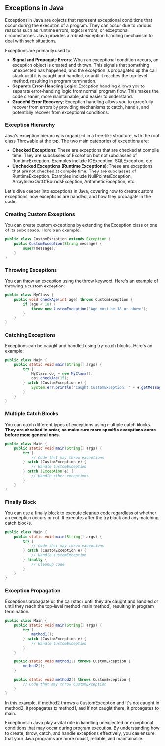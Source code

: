 ## Exceptions in Java

Exceptions in Java are objects that represent exceptional conditions that occur during the execution of a program. They
can occur due to various reasons such as runtime errors, logical errors, or exceptional circumstances. Java provides a
robust exception handling mechanism to deal with such situations.

Exceptions are primarily used to:

- **Signal and Propagate Errors**: When an exceptional condition occurs, an exception object is created and thrown. This
  signals that something unexpected has happened, and the exception is propagated up the call stack until it is caught
  and handled, or until it reaches the top-level method, resulting in program termination.
- **Separate Error-Handling Logic**: Exception handling allows you to separate error-handling logic from normal program
  flow. This makes the code cleaner, more maintainable, and easier to understand.
- **Graceful Error Recovery**: Exception handling allows you to gracefully recover from errors by providing mechanisms
  to catch, handle, and potentially recover from exceptional conditions.

### Exception Hierarchy

Java's exception hierarchy is organized in a tree-like structure, with the root class Throwable at the top. The two main
categories of exceptions are:

- **Checked Exceptions**: These are exceptions that are checked at compile time. They are subclasses of Exception but
  not subclasses of RuntimeException. Examples include IOException, SQLException, etc.
- **Unchecked Exceptions (Runtime Exceptions)**: These are exceptions that are not checked at compile time. They are
  subclasses of RuntimeException. Examples include NullPointerException, ArrayIndexOutOfBoundsException,
  ArithmeticException, etc.

Let's dive deeper into exceptions in Java, covering how to create custom exceptions, how exceptions are handled, and how
they propagate in the code.

### Creating Custom Exceptions

You can create custom exceptions by extending the Exception class or one of its subclasses. Here's an example:

```java
public class CustomException extends Exception {
    public CustomException(String message) {
        super(message);
    }
}
```

### Throwing Exceptions

You can throw an exception using the throw keyword. Here's an example of throwing a custom exception:

```java
public class MyClass {
    public void checkAge(int age) throws CustomException {
        if (age < 18) {
            throw new CustomException("Age must be 18 or above");
        }
    }
}
```

### Catching Exceptions

Exceptions can be caught and handled using try-catch blocks. Here's an example:

```java
public class Main {
    public static void main(String[] args) {
        try {
            MyClass obj = new MyClass();
            obj.checkAge(15);
        } catch (CustomException e) {
            System.err.println("Caught CustomException: " + e.getMessage());
        }
    }
}
```

### Multiple Catch Blocks

You can catch different types of exceptions using multiple catch blocks. **They are checked in order, so make sure more
specific exceptions come before more general ones**.

```java
public class Main {
    public static void main(String[] args) {
        try {
            // Code that may throw exceptions
        } catch (CustomException e) {
            // Handle CustomException
        } catch (Exception e) {
            // Handle other exceptions
        }
    }
}
```

### Finally Block

You can use a finally block to execute cleanup code regardless of whether an exception occurs or not. It executes after
the try block and any matching catch blocks.

```java
public class Main {
    public static void main(String[] args) {
        try {
            // Code that may throw exceptions
        } catch (CustomException e) {
            // Handle CustomException
        } finally {
            // Cleanup code
        }
    }
}
```

### Exception Propagation

Exceptions propagate up the call stack until they are caught and handled or until they reach the top-level method (main
method), resulting in program termination.

```java
public class Main {
    public static void main(String[] args) {
        try {
            method1();
        } catch (CustomException e) {
            // Handle CustomException
        }
    }

    public static void method1() throws CustomException {
        method2();
    }

    public static void method2() throws CustomException {
        // Code that may throw CustomException
    }
}
```

In this example, if method2 throws a CustomException and it's not caught in method2, it propagates to method1, and if
not caught there, it propagates to main.

Exceptions in Java play a vital role in handling unexpected or exceptional conditions that may occur during program
execution. By understanding how to create, throw, catch, and handle exceptions effectively, you can ensure that your
Java programs are more robust, reliable, and maintainable.
